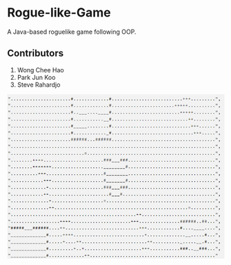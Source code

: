# Rogue-like-Game
A Java-based roguelike game following OOP.

## Contributors
1. Wong Chee Hao
2. Park Jun Koo
3. Steve Rahardjo

![Game](https://github.com/wongcheehao/Rogue-like-Game/blob/main/docs/game.png)
